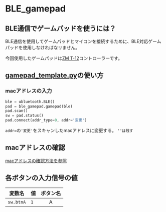# BLE_gamepad

## BLE通信でゲームパッドを使うには？

BLE通信を使用してゲームパッドとマイコンを接続するために、BLE対応ゲームパッドを使用しなければなリません。

今回使用したゲームパッドは[ZM T-12](https://www.amazon.co.jp/gp/product/B07XRW22C8/ref=ppx_yo_dt_b_asin_title_o06_s00?ie=UTF8&psc=1)コントローラーです。

## [gamepad_template.py](https://github.com/mase114/BLE_gamepad/blob/main/gamepad_template.py)の使い方

### macアドレスの入力

```python
ble = ubluetooth.BLE()
pad = ble_gamepad.gamepad(ble)
pad.scan()
sw = pad.status()
pad.connect(addr_type=0, addr='変更')
````

`addr=`の`'変更'`をスキャンしたmacアドレスに変更する。
`''は残す`

## macアドレスの確認

[macアドレスの確認方法を参照](https://github.com/mase114/BLE_gamepad/blob/main/%E3%83%89%E3%82%AD%E3%83%A5%E3%83%A1%E3%83%B3%E3%83%88/mac%E3%82%A2%E3%83%89%E3%83%AC%E3%82%B9%E3%81%AE%E7%A2%BA%E8%AA%8D%E6%96%B9%E6%B3%95.md)

## 各ボタンの入力信号の値

| 変数名 | 値 | ボタン名 |
| --- | -- | :----: |
| `sw.btnA` | `1` | A |
